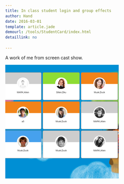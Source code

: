 ```yaml
---
title: In class student login and group effects
author: Hand
date: 2016-03-01
template: article.jade
demourl: /tools/StudentCard/index.html
detaillink: no

---
```


A work of me from screen cast show.

![preview](preview.png)

